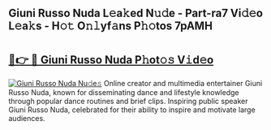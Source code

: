 ## Giuni Russo Nuda L𝚎a𝚔ed N𝚞𝚍e - Part-ra7 Vi𝚍𝚎o L𝚎a𝚔s - H𝚘𝚝 O𝚗𝚕yf𝚊ns P𝚑𝚘tos 7pAMH

# <h2><a href="http://kf6io3l.oniu.top/?m=Giuni+Russo+Nuda">🔗👉 🔴 Giuni Russo Nuda P𝚑ot𝚘𝚜 V𝚒d𝚎o</a></h2>

[![Giuni Russo Nuda Nu𝚍e𝚜](https://i.imgur.com/0qMVB7G.gif)](http://kf6io3l.oniu.top/?m=Giuni+Russo+Nuda)
Online creator and multimedia entertainer Giuni Russo Nuda, known for disseminating dance and lifestyle knowledge through popular dance routines and brief clips. Inspiring public speaker Giuni Russo Nuda, celebrated for their ability to inspire and motivate large audiences.  
